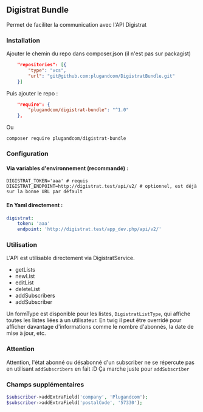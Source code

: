 ## Digistrat Bundle

Permet de faciliter la communication avec l'API Digistrat


### Installation 
Ajouter le chemin du repo dans composer.json (il n'est pas sur packagist)

```json
    "repositories": [{
        "type": "vcs",
        "url": "git@github.com:plugandcom/DigistratBundle.git"
    }]
```

Puis ajouter le repo :

```json
    "require": {
        "plugandcom/digistrat-bundle": "^1.0"
    },
```

Ou

    composer require plugandcom/digistrat-bundle

### Configuration

#### Via variables d'environnement (recommandé) :

```
DIGISTRAT_TOKEN='aaa' # requis
DIGISTRAT_ENDPOINT=http://digistrat.test/api/v2/ # optionnel, est déjà sur la bonne URL par défault
```

#### En Yaml directement :

```yaml
digistrat:
    token: 'aaa'  
    endpoint: 'http://digistrat.test/app_dev.php/api/v2/'
```
    
### Utilisation

L'API est utilisable directement via DigistratService.
- getLists
- newList
- editList
- deleteList
- addSubscribers
- addSubscriber

Un formType est disponible pour les listes, `DigistratListType`, qui affiche toutes les listes liées à un utilisateur. 
En twig il peut être overridé pour afficher davantage d'informations comme le nombre d'abonnés, la date de mise à jour, etc.

### Attention

Attention, l'état abonné ou désabonné d'un subscriber ne se répercute pas en utilisant `addSubscribers` en fait :D Ça marche juste pour `addSubscriber`

### Champs supplémentaires

```php
$subscriber->addExtraField('company', 'Plugandcom');
$subscriber->addExtraField('postalCode', '57330');
```